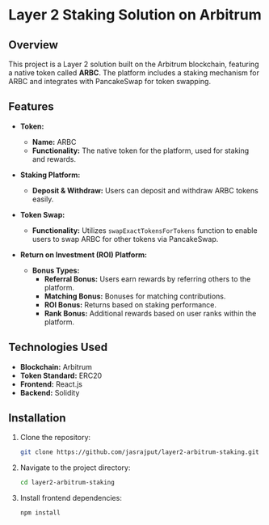 # Layer 2 Staking Solution on Arbitrum

## Overview
This project is a Layer 2 solution built on the Arbitrum blockchain, featuring a native token called **ARBC**. The platform includes a staking mechanism for ARBC and integrates with PancakeSwap for token swapping.

## Features
- **Token:** 
  - **Name:** ARBC
  - **Functionality:** The native token for the platform, used for staking and rewards.
  
- **Staking Platform:**
  - **Deposit & Withdraw:** Users can deposit and withdraw ARBC tokens easily.
  
- **Token Swap:**
  - **Functionality:** Utilizes `swapExactTokensForTokens` function to enable users to swap ARBC for other tokens via PancakeSwap.

- **Return on Investment (ROI) Platform:** 
  - **Bonus Types:**
    - **Referral Bonus:** Users earn rewards by referring others to the platform.
    - **Matching Bonus:** Bonuses for matching contributions.
    - **ROI Bonus:** Returns based on staking performance.
    - **Rank Bonus:** Additional rewards based on user ranks within the platform.

## Technologies Used
- **Blockchain:** Arbitrum
- **Token Standard:** ERC20
- **Frontend:** React.js
- **Backend:** Solidity

## Installation

1. Clone the repository:
   ```bash
   git clone https://github.com/jasrajput/layer2-arbitrum-staking.git

2. Navigate to the project directory:
    ```bash
    cd layer2-arbitrum-staking


3. Install frontend dependencies:
    ```bash
    npm install
